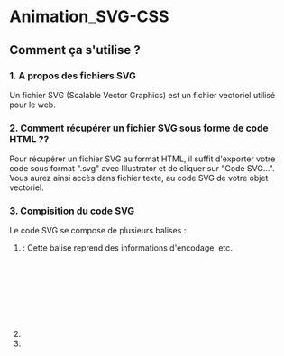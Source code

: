 # Animation_SVG-CSS
## Comment ça s'utilise ?
### 1. A propos des fichiers SVG 
Un fichier SVG (Scalable Vector Graphics) est un fichier vectoriel utilisé pour le web. 
### 2. Comment récupérer un fichier SVG sous forme de code HTML ?? 
Pour récupérer un fichier SVG au format HTML, il suffit d'exporter votre code sous format ".svg" avec Illustrator et de cliquer sur "Code SVG...". Vous aurez ainsi accès dans fichier texte, au code SVG de votre objet vectoriel.
### 3. Compisition du code SVG
Le code SVG se compose de plusieurs balises : 
1. <?xml> : Cette balise reprend des informations d'encodage, etc. 
2. <svg> :  Balise reprenant les informations générales de votre vecteur (nom du calque, position,...) ainsi que des attributs xmls faisant renvoyant à des pages w3c. 
3. <style> : Permet d'incorporer vos couleurs dans vos illustrations avec la propriété "fill". Propre aux svg. Les classes définies permettant de coloriser vos illustrations s'intitulent "st". Vous les retrouverez dans les balises dessinant vos formes. 
4. <g> : Balise regroupant les éléments que vous avez groupé dans votre fichier Illustrator
5. <polygon> : Balise indiquant que votre forme est un polygone (forme créé avec l'outil polygone d'Illustrator).
6. <path> : Balise indiquant que votre forme est un tracé que vous avez dessiné "vous-meme".
 
Vous remarquerez que vos balises <polygon> et <path> sont respectivement composés d'attributs "points" et "d". Ces attributs ont en valeur une longue série de chiffres. Il s'agit en fait des coordonnées vectorielles qui permettent à HTML de retracer vos formes. Il vaut donc mieux laisser ces valeurs tranquilles sous peine de voir votre illustation déformée. 

### 4. Sélecteurs CSS du code SVG
Pour pouvoir animer un fichier SVG, le plus intéressant sera donc d'animer les balises composant le SVG. Il faudra ainsi cibler les balises <polygon> ou <path> en CSS. Pour repérer plus facilement les composants de votre SVG, il est recommandé de les nommer dans votre fichier Illustrator. Ainsi, vous pourrez les reconnaitre via les valeurs de leur attributs "id" respectifs. 
  
Vous pourrez dès lors cibler vos tracés et formes via les sélecteur CSS. Si, via un même sélecteur vous voulez cibler plusieurs éléments, il est également possible de rajouter des classes à vos tracés.

### 5. Animation du SVG avec @KeyFrames et :hover
Une fois vos sélecteurs couchés sur votre CSS, il vous suffit de les animer comme n'importe quel autre élément HTML ! 
Vous pouvez réaliser des animations lors d'un survol avec :hover, etc. 
Pour une animation "automatique", utilisez la baliser @KeyFrames. 

Vous pouvez réaliser des animations différentes pour chaque tracé de votre fichier vectoriel. 

Attention, si vous voulez changer la couleur de fond, il faut bien utiliser la propriété "fill" et non "background". 

### 6. Exemple (En SASS)
On réalise l'animation de changement de couleur de fond

        @keyframes changecolor {
           0%   {
             fill : #fcacac;
           }
           25%  {
             fill : #ac9ded;
           }
          75%  {
            fill : #befab9;
          }
         100% {
          fill : #fcacac;
          }
        }

On réalise l'animation de mouvement

        @keyframes movesvg { 
           0%   {
            transform: translateY(0);
            }
          50%  {
            transform: translateY(30px);
          }
          100% {
            transform: translateY(0);
          }
        }

On cible le fichier vectoriel et les tracés. ON applique ensuite les animations

        #jean_logo{ /* On cible l'élément SVG et on lui applique l'annimation de mouvement avec 'animation: movesvg 2s infinite;' */
            width: 500px; /* On défini la largeur du SVG à 500px */
            animation: movesvg 2s infinite; 
             /* On cible les tracés/polygon et on leur applique l'annimation de changement de couleurs avec des timings différents avec 'animation: changecolor 3s infinite; */
            polygon{
                fill : white;
                animation: changecolor 2s infinite; 
            }
           ' 
            path:nth-of-type(1){
                animation: changecolor 3s infinite; 
                fill : white;
            }
            path:nth-of-type(2){
                fill : white;
                animation: changecolor 4s infinite; 
        }


Exemple ici : https://jeandocquier.github.io/Animation_SVG-CSS/?fbclid=IwAR3aOx9xPlQXI_K9HAJLo9mTJ8zVJ1JiQC6AGzIB8FCW5dL3rHQhmX2gwwI
